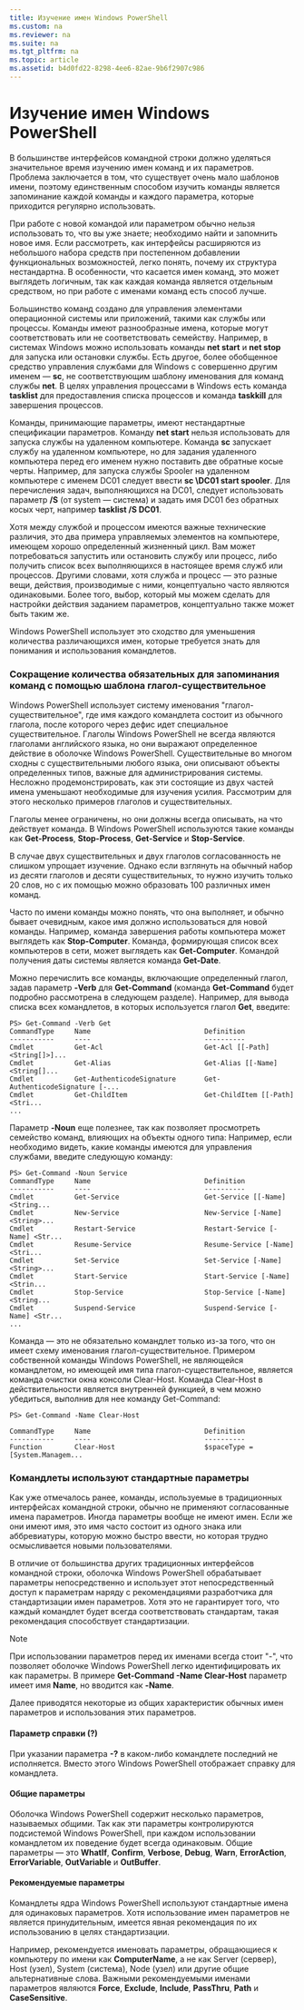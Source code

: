 ```yaml
---
title: Изучение имен Windows PowerShell
ms.custom: na
ms.reviewer: na
ms.suite: na
ms.tgt_pltfrm: na
ms.topic: article
ms.assetid: b4d0fd22-8298-4ee6-82ae-9b6f2907c986
---
```

# Изучение имен Windows PowerShell
В большинстве интерфейсов командной строки должно уделяться значительное время изучению имен команд и их параметров. Проблема заключается в том, что существует очень мало шаблонов имени, поэтому единственным способом изучить команды является запоминание каждой команды и каждого параметра, которые приходится регулярно использовать.

При работе с новой командой или параметром обычно нельзя использовать то, что вы уже знаете; необходимо найти и запомнить новое имя. Если рассмотреть, как интерфейсы расширяются из небольшого набора средств при постепенном добавлении функциональных возможностей, легко понять, почему их структура нестандартна. В особенности, что касается имен команд, это может выглядеть логичным, так как каждая команда является отдельным средством, но при работе с именами команд есть способ лучше.

Большинство команд создано для управления элементами операционной системы или приложений, такими как службы или процессы. Команды имеют разнообразные имена, которые могут соответствовать или не соответствовать семейству. Например, в системах Windows можно использовать команды **net start** и **net stop** для запуска или остановки службы. Есть другое, более обобщенное средство управления службами для Windows с совершенно другим именем — **sc**, не соответствующим шаблону именования для команд службы **net**. В целях управления процессами в Windows есть команда **tasklist** для предоставления списка процессов и команда **taskkill** для завершения процессов.

Команды, принимающие параметры, имеют нестандартные спецификации параметров. Команду **net start** нельзя использовать для запуска службы на удаленном компьютере. Команда **sc** запускает службу на удаленном компьютере, но для задания удаленного компьютера перед его именем нужно поставить две обратные косые черты. Например, для запуска службы Spooler на удаленном компьютере с именем DC01 следует ввести **sc \\DC01 start spooler**. Для перечисления задач, выполняющихся на DC01, следует использовать параметр **/S** (от system — система) и задать имя DC01 без обратных косых черт, например **tasklist /S DC01**.

Хотя между службой и процессом имеются важные технические различия, это два примера управляемых элементов на компьютере, имеющем хорошо определенный жизненный цикл. Вам может потребоваться запустить или остановить службу или процесс, либо получить список всех выполняющихся в настоящее время служб или процессов. Другими словами, хотя служба и процесс — это разные вещи, действия, производимые с ними, концептуально часто являются одинаковыми. Более того, выбор, который мы можем сделать для настройки действия заданием параметров, концептуально также может быть таким же.

Windows PowerShell использует это сходство для уменьшения количества различающихся имен, которые требуется знать для понимания и использования командлетов.

### Сокращение количества обязательных для запоминания команд с помощью шаблона глагол-существительное
Windows PowerShell использует систему именования "глагол-существительное", где имя каждого командлета состоит из обычного глагола, после которого через дефис идет специальное существительное. Глаголы Windows PowerShell не всегда являются глаголами английского языка, но они выражают определенное действие в оболочке Windows PowerShell. Существительные во многом сходны с существительными любого языка, они описывают объекты определенных типов, важные для администрирования системы. Несложно продемонстрировать, как эти состоящие из двух частей имена уменьшают необходимые для изучения усилия. Рассмотрим для этого несколько примеров глаголов и существительных.

Глаголы менее ограничены, но они должны всегда описывать, на что действует команда. В Windows PowerShell используются такие команды как **Get-Process**, **Stop-Process**, **Get-Service** и **Stop-Service**.

В случае двух существительных и двух глаголов согласованность не слишком упрощает изучение. Однако если взглянуть на обычный набор из десяти глаголов и десяти существительных, то нужно изучить только 20 слов, но с их помощью можно образовать 100 различных имен команд.

Часто по имени команды можно понять, что она выполняет, и обычно бывает очевидным, какое имя должно использоваться для новой команды. Например, команда завершения работы компьютера может выглядеть как **Stop-Computer**. Команда, формирующая список всех компьютеров в сети, может выглядеть как **Get-Computer**. Командой получения даты системы является команда **Get-Date**.

Можно перечислить все команды, включающие определенный глагол, задав параметр **-Verb** для **Get-Command** (команда **Get-Command** будет подробно рассмотрена в следующем разделе). Например, для вывода списка всех командлетов, в которых используется глагол **Get**, введите:

```
PS> Get-Command -Verb Get
CommandType     Name                            Definition
-----------     ----                            ----------
Cmdlet          Get-Acl                         Get-Acl [[-Path] <String[]>]...
Cmdlet          Get-Alias                       Get-Alias [[-Name] <String[]...
Cmdlet          Get-AuthenticodeSignature       Get-AuthenticodeSignature [-...
Cmdlet          Get-ChildItem                   Get-ChildItem [[-Path] <Stri...
...
```

Параметр **-Noun** еще полезнее, так как позволяет просмотреть семейство команд, влияющих на объекты одного типа: Например, если необходимо видеть, какие команды имеются для управления службами, введите следующую команду:

```
PS> Get-Command -Noun Service
CommandType     Name                            Definition
-----------     ----                            ----------
Cmdlet          Get-Service                     Get-Service [[-Name] <String...
Cmdlet          New-Service                     New-Service [-Name] <String>...
Cmdlet          Restart-Service                 Restart-Service [-Name] <Str...
Cmdlet          Resume-Service                  Resume-Service [-Name] <Stri...
Cmdlet          Set-Service                     Set-Service [-Name] <String>...
Cmdlet          Start-Service                   Start-Service [-Name] <Strin...
Cmdlet          Stop-Service                    Stop-Service [-Name] <String...
Cmdlet          Suspend-Service                 Suspend-Service [-Name] <Str... 
...
```

Команда — это не обязательно командлет только из-за того, что он имеет схему именования глагол-существительное. Примером собственной команды Windows PowerShell, не являющейся командлетом, но имеющей имя типа глагол-существительное, является команда очистки окна консоли Clear-Host. Команда Clear-Host в действительности является внутренней функцией, в чем можно убедиться, выполнив для нее команду Get-Command:

```
PS> Get-Command -Name Clear-Host

CommandType     Name                            Definition
-----------     ----                            ----------
Function        Clear-Host                      $spaceType = [System.Managem...
```

### Командлеты используют стандартные параметры
Как уже отмечалось ранее, команды, используемые в традиционных интерфейсах командной строки, обычно не применяют согласованные имена параметров. Иногда параметры вообще не имеют имен. Если же они имеют имя, это имя часто состоит из одного знака или аббревиатуры, которую можно быстро ввести, но которая трудно осмысливается новыми пользователями.

В отличие от большинства других традиционных интерфейсов командной строки, оболочка Windows PowerShell обрабатывает параметры непосредственно и использует этот непосредственный доступ к параметрам наряду с рекомендациями разработчика для стандартизации имен параметров. Хотя это не гарантирует того, что каждый командлет будет всегда соответствовать стандартам, такая рекомендация способствует стандартизации.

> [!NOTE]
> При использовании параметров перед их именами всегда стоит "-", что позволяет оболочке Windows PowerShell легко идентифицировать их как параметры. В примере **Get-Command -Name Clear-Host** параметр имеет имя **Name**, но вводится как **-Name**.

Далее приводятся некоторые из общих характеристик обычных имен параметров и использования этих параметров.

#### Параметр справки (?)
При указании параметра **-?** в каком-либо командлете последний не исполняется. Вместо этого Windows PowerShell отображает справку для командлета.

#### Общие параметры
Оболочка Windows PowerShell содержит несколько параметров, называемых *общими*. Так как эти параметры контролируются подсистемой Windows PowerShell, при каждом использовании командлетом их поведение будет всегда одинаковым. Общие параметры — это **WhatIf**, **Confirm**, **Verbose**, **Debug**, **Warn**, **ErrorAction**, **ErrorVariable**, **OutVariable** и **OutBuffer**.

#### Рекомендуемые параметры
Командлеты ядра Windows PowerShell используют стандартные имена для одинаковых параметров. Хотя использование имен параметров не является принудительным, имеется явная рекомендация по их использованию в целях стандартизации.

Например, рекомендуется именовать параметры, обращающиеся к компьютеру по имени как **ComputerName**, а не как Server (сервер), Host (узел), System (система), Node (узел) или другие общие альтернативные слова. Важными рекомендуемыми именами параметров являются **Force**, **Exclude**, **Include**, **PassThru**, **Path** и **CaseSensitive**.



<!--HONumber=Apr16_HO1-->


